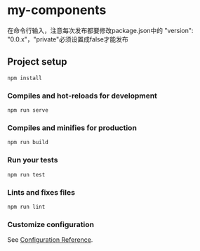 # my-components
在命令行输入，注意每次发布都要修改package.json中的 "version": "0.0.x"，"private"必须设置成false才能发布

## Project setup
```
npm install
```

### Compiles and hot-reloads for development
```
npm run serve
```

### Compiles and minifies for production
```
npm run build
```

### Run your tests
```
npm run test
```

### Lints and fixes files
```
npm run lint
```

### Customize configuration
See [Configuration Reference](https://cli.vuejs.org/config/).
